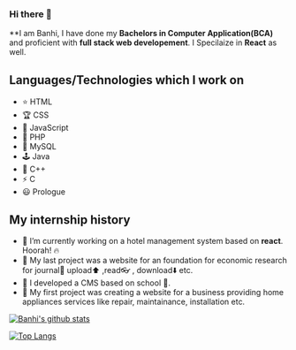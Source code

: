 ### Hi there 👋


**I am Banhi, I have done my **Bachelors in Computer Application(BCA)** and proficient with **full stack web developement**. I Specilaize in **React** as well.

## Languages/Technologies which I work on

- ⭐ HTML 
- :trophy: CSS
- 🥇 JavaScript  
- 🧩 PHP
- 👑 MySQL
- 🕹️ Java
- 🌈 C++
- ⚡ C
- 😃 Prologue

## My internship history

- 🌠 I’m currently working on a hotel management system based on **react**. Hoorah! 🔥
- 🥉 My last project was a website for an foundation for economic research for journal📙 upload⬆️ ,read👓 , download⬇️ etc.
- 🥈 I developed a CMS based on school 🏫.
- 🥇 My first project was creating a website for a business providing home appliances services like repair, maintainance, installation etc.

[![Banhi's github stats](https://github-readme-stats.vercel.app/api?username=BanhiBikash&count_private=true&show_icons=true&theme=radical&hide_rank=false)](https://github.com/anuraghazra/github-readme-stats)

[![Top Langs](https://github-readme-stats.vercel.app/api/top-langs/?username=BanhiBikash)](https://github.com/anuraghazra/github-readme-stats)
